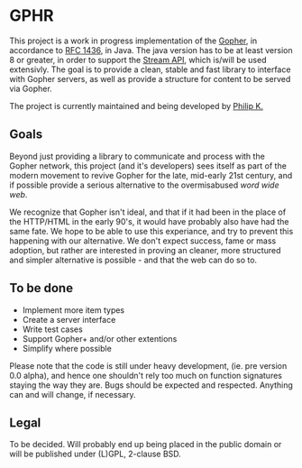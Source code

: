 GPHR
====

This project is a work in progress implementation of 
the [Gopher][0], in accordance to [RFC 1436][1], in 
Java. The java version has to be at least version 8 
or greater, in order to support the [Stream API][2],
which is/will be used extensivly. The goal is to provide 
a clean, stable and fast library to interface with Gopher 
servers, as well as provide a structure for content to 
be served via Gopher.

The project is currently maintained and being developed 
by [Philip K.][3]

Goals
-----

Beyond just providing a library to communicate and process
with the Gopher network, this project (and it's developers)
sees itself as part of the modern movement to revive Gopher
for the late, mid-early 21st century, and if possible provide
a serious alternative to the overmisabused *word wide web*.

We recognize that Gopher isn't ideal, and that if it had been
in the place of the HTTP/HTML in the early 90's, it would have 
probably also have had the same fate. We hope to be able to use 
this experiance, and try to prevent this happening with our 
alternative. We don't expect success, fame or mass adoption, but 
rather are interested in proving an cleaner, more structured and
simpler alternative is possible - and that the web can do so to.

To be done
----------

- Implement more item types
- Create a server interface
- Write test cases
- Support Gopher+ and/or other extentions
- Simplify where possible

Please note that the code is still under heavy development,
(ie. pre version 0.0 alpha), and hence one shouldn't rely
too much on function signatures staying the way they are. 
Bugs should be expected and respected. Anything can and will
change, if necessary.

Legal
-----

To be decided. Will probably end up being placed in the 
public domain or will be published under (L)GPL, 2-clause 
BSD.

[0]: https://en.wikipedia.org/wiki/Gopher_(protocol)
[1]: https://tools.ietf.org/html/rfc1436
[2]: https://docs.oracle.com/javase/8/docs/api/java/util/stream/Stream.html
[3]: https://phi.k.vu/
